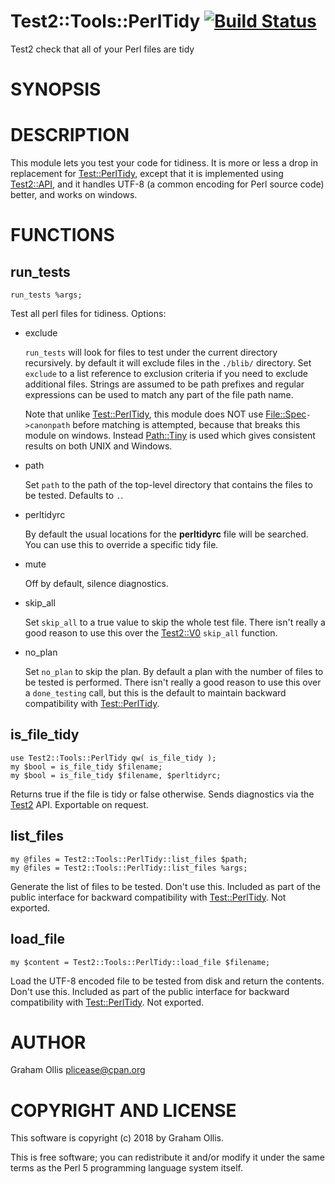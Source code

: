 # Test2::Tools::PerlTidy [![Build Status](https://secure.travis-ci.org/plicease/Test2-Tools-PerlTidy.png)](http://travis-ci.org/plicease/Test2-Tools-PerlTidy)

Test2 check that all of your Perl files are tidy

# SYNOPSIS

# DESCRIPTION

This module lets you test your code for tidiness.  It is more or less a drop in replacement
for [Test::PerlTidy](https://metacpan.org/pod/Test::PerlTidy), except that it is implemented using [Test2::API](https://metacpan.org/pod/Test2::API), and it handles
UTF-8 (a common encoding for Perl source code) better, and works on windows.

# FUNCTIONS

## run\_tests

    run_tests %args;

Test all perl files for tidiness.  Options:

- exclude

    `run_tests` will look for files to test under the current directory recursively.  by default
    it will exclude files in the `./blib/` directory.  Set `exclude` to a list reference to
    exclusion criteria if you need to exclude additional files.  Strings are assumed to be
    path prefixes and regular expressions can be used to match any part of the file path name.

    Note that unlike [Test::PerlTidy](https://metacpan.org/pod/Test::PerlTidy), this module does NOT use
    [File::Spec](https://metacpan.org/pod/File::Spec)`->canonpath` before matching is attempted, because that breaks
    this module on windows.  Instead [Path::Tiny](https://metacpan.org/pod/Path::Tiny) is used which gives consistent results on both
    UNIX and Windows.

- path

    Set `path` to the path of the top-level directory that contains the files to be
    tested.  Defaults to `.`.

- perltidyrc

    By default the usual locations for the **perltidyrc** file will be searched.  You can use
    this to override a specific tidy file.

- mute

    Off by default, silence diagnostics.

- skip\_all

    Set `skip_all` to a true value to skip the whole test file.  There isn't really a good
    reason to use this over the [Test2::V0](https://metacpan.org/pod/Test2::V0) `skip_all` function.

- no\_plan

    Set `no_plan` to skip the plan.  By default a plan with the number of files to be tested is
    performed.  There isn't really a good reason to use this over a `done_testing` call, but
    this is the default to maintain backward compatibility with [Test::PerlTidy](https://metacpan.org/pod/Test::PerlTidy).

## is\_file\_tidy

    use Test2::Tools::PerlTidy qw( is_file_tidy );
    my $bool = is_file_tidy $filename;
    my $bool = is_file_tidy $filename, $perltidyrc;

Returns true if the file is tidy or false otherwise.  Sends diagnostics via the [Test2](https://metacpan.org/pod/Test2) API.
Exportable on request.

## list\_files

    my @files = Test2::Tools::PerlTidy::list_files $path;
    my @files = Test2::Tools::PerlTidy::list_files %args;

Generate the list of files to be tested.  Don't use this.  Included as part of the public
interface for backward compatibility with [Test::PerlTidy](https://metacpan.org/pod/Test::PerlTidy).  Not exported.

## load\_file

    my $content = Test2::Tools::PerlTidy::load_file $filename;

Load the UTF-8 encoded file to be tested from disk and return the contents.  Don't use this.
Included as part of the public interface for backward compatibility with [Test::PerlTidy](https://metacpan.org/pod/Test::PerlTidy).
Not exported.

# AUTHOR

Graham Ollis <plicease@cpan.org>

# COPYRIGHT AND LICENSE

This software is copyright (c) 2018 by Graham Ollis.

This is free software; you can redistribute it and/or modify it under
the same terms as the Perl 5 programming language system itself.
